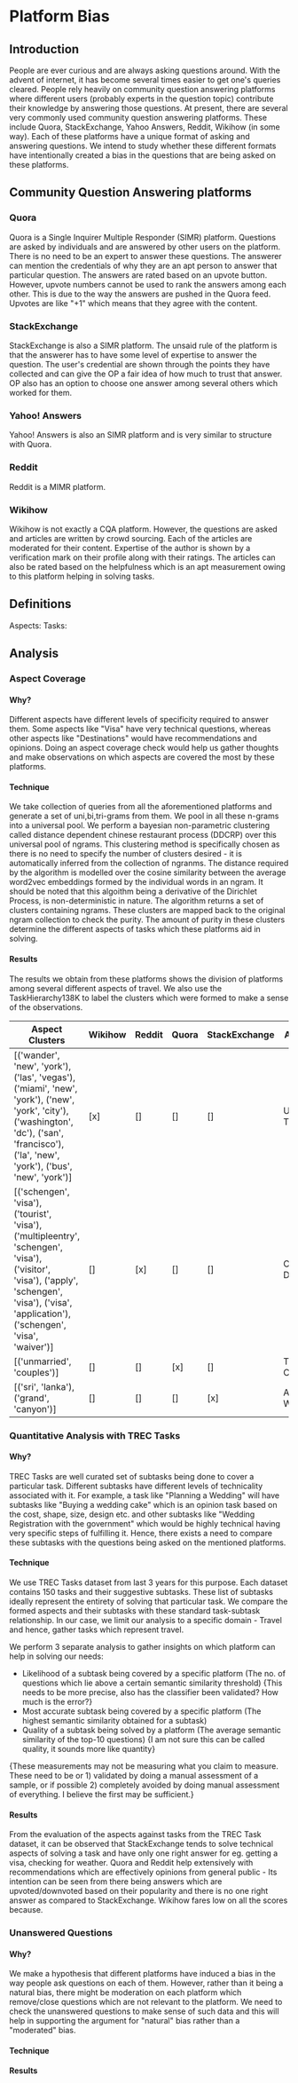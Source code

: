 # Platform Bias

## Introduction
People are ever curious and are always asking questions around. With the advent of internet, it has become several times easier to get one's queries cleared. People rely heavily on community question answering platforms where different users (probably experts in the question topic) contribute their knowledge by answering those questions. At present, there are several very commonly used community question answering platforms. These include Quora, StackExchange, Yahoo Answers, Reddit, Wikihow (in some way). Each of these platforms have a unique format of asking and answering questions. We intend to study whether these different formats have intentionally created a bias in the questions that are being asked on these platforms.

## Community Question Answering platforms
### Quora
Quora is a Single Inquirer Multiple Responder (SIMR) platform. Questions are asked by individuals and are answered by other users on the platform. There is no need to be an expert to answer these questions. The answerer can mention the credentials of why they are an apt person to answer that particular question. The answers are rated based on an upvote button. However, upvote numbers cannot be used to rank the answers among each other. This is due to the way the answers are pushed in the Quora feed. Upvotes are like "+1" which means that they agree with the content.

### StackExchange
StackExchange is also a SIMR platform. The unsaid rule of the platform is that the answerer has to have some level of expertise to answer the question. The user's credential are shown through the points they have collected and can give the OP a fair idea of how much to trust that answer. OP also has an option to choose one answer among several others which worked for them.

### Yahoo! Answers
Yahoo! Answers is also an SIMR platform and is very similar to structure with Quora.

### Reddit
Reddit is a MIMR platform.

### Wikihow
Wikihow is not exactly a CQA platform. However, the questions are asked and articles are written by crowd sourcing. Each of the articles are moderated for their content. Expertise of the author is shown by a verification mark on their profile along with their ratings. The articles can also be rated based on the helpfulness which is an apt measurement owing to this platform helping in solving tasks.

## Definitions

Aspects: 
Tasks:


## Analysis

### Aspect Coverage

#### Why?
Different aspects have different levels of specificity required to answer them. Some aspects like "Visa" have very technical questions, whereas other aspects like "Destinations" would have recommendations and opinions. Doing an aspect coverage check would help us gather thoughts and make observations on which aspects are covered the most by these platforms. 

#### Technique
We take collection of queries from all the aforementioned platforms and generate a set of uni,bi,tri-grams from them. We pool in all these n-grams into a universal pool. We perform a bayesian non-parametric clustering called distance dependent chinese restaurant process (DDCRP) over this universal pool of ngrams. This clustering method is specifically chosen as there is no need to specify the number of clusters desired - it is automatically inferred from the collection of ngranms. The distance required by the algorithm is modelled over the cosine similarity between the average word2vec embeddings formed by the individual words in an ngram. It should be noted that this algoithm being a derivative of the Dirichlet Process, is non-deterministic in nature. The algorithm returns a set of clusters containing ngrams. These clusters are mapped back to the original ngram collection to check the purity. The amount of purity in these clusters determine the different aspects of tasks which these platforms aid in solving.

#### Results
The results we obtain from these platforms shows the division of platforms among several different aspects of travel. We also use the TaskHierarchy138K to label the clusters which were formed to make a sense of the observations.

| Aspect Clusters | Wikihow | Reddit | Quora | StackExchange | Aspect Labels |
|---|---|---|---|---|---|
| [('wander', 'new', 'york'), ('las', 'vegas'), ('miami', 'new', 'york'), ('new', 'york', 'city'), ('washington', 'dc'), ('san', 'francisco'), ('la', 'new', 'york'), ('bus', 'new', 'york')]| [x] | [] | [] | [] | United States Travel |
| [('schengen', 'visa'), ('tourist', 'visa'), ('multipleentry', 'schengen', 'visa'), ('visitor', 'visa'), ('apply', 'schengen', 'visa'), ('visa', 'application'), ('schengen', 'visa', 'waiver')]| [] | [x] | [] | [] | Official Travel Documentation |
|[('unmarried', 'couples')]| [] | [] | [x] | [] | Traveling with Companions |
| [('sri', 'lanka'),('grand', 'canyon')]| [] | [] | [] | [x] | Around the World Travel |


### Quantitative Analysis with TREC Tasks

#### Why?
TREC Tasks are well curated set of subtasks being done to cover a particular task. Different subtasks have different levels of technicality associated with it. For example, a task like "Planning a Wedding" will have subtasks like "Buying a wedding cake" which is an opinion task based on the cost, shape, size, design etc. and other subtasks like "Wedding Registration with the government" which would be highly technical having very specific steps of fulfilling it. Hence, there exists a need to compare these subtasks with the questions being asked on the mentioned platforms.

#### Technique

We use TREC Tasks dataset from last 3 years for this purpose. Each dataset contains 150 tasks and their suggestive subtasks. These list of subtasks ideally represent the entirety of solving that particular task. We compare the formed aspects and their subtasks with these standard task-subtask relationship. In our case, we limit our analysis to a specific domain - Travel and hence, gather tasks which represent travel.

We perform 3 separate analysis to gather insights on which platform can help in solving our needs:
* Likelihood of a subtask being covered by a specific platform (The no. of questions which lie above a certain semantic similarity threshold) {This needs to be more precise, also has the classifier been validated? How much is the error?}
* Most accurate subtask being covered by a specific platform (The highest semantic similarity obtained for a subtask)
* Quality of a subtask being solved by a platform (The average semantic similarity of the top-10 questions)  {I am not sure this can be called quality, it sounds more like quantity}

{These measurements may not be measuring what you claim to measure. These need to be or 1) validated by doing a manual assessment of a sample, or if possible 2) completely avoided by doing manual assessment of everything. I believe the first may be sufficient.}


#### Results



From the evaluation of the aspects against tasks from the TREC Task dataset, it can be observed that StackExchange tends to solve technical aspects of solving a task and have only one right answer for eg. getting a visa, checking for weather. Quora and Reddit help extensively with recommendations which are effectively opinions from general public - Its intention can be seen from there being answers which are upvoted/downvoted based on their popularity and there is no one right answer as compared to StackExchange. Wikihow fares low on all the scores because.

### Unanswered Questions

#### Why?
We make a hypothesis that different platforms have induced a bias in the way people ask questions on each of them. However, rather than it being a natural bias, there might be moderation on each platform which remove/close questions which are not relevant to the platform. We need to check the unanswered questions to make sense of such data and this will help in supporting the argument for "natural" bias rather than a "moderated" bias.

#### Technique

#### Results
